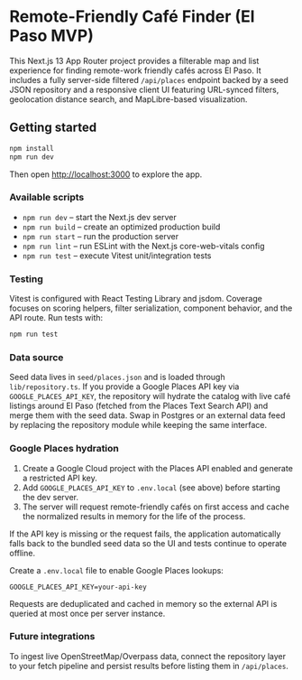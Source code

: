 # Remote-Friendly Café Finder (El Paso MVP)

This Next.js 13 App Router project provides a filterable map and list experience for finding remote-work friendly cafés across El Paso. It includes a fully server-side filtered `/api/places` endpoint backed by a seed JSON repository and a responsive client UI featuring URL-synced filters, geolocation distance search, and MapLibre-based visualization.

## Getting started

```bash
npm install
npm run dev
```

Then open [http://localhost:3000](http://localhost:3000) to explore the app.

### Available scripts

- `npm run dev` – start the Next.js dev server
- `npm run build` – create an optimized production build
- `npm run start` – run the production server
- `npm run lint` – run ESLint with the Next.js core-web-vitals config
- `npm run test` – execute Vitest unit/integration tests

### Testing

Vitest is configured with React Testing Library and jsdom. Coverage focuses on scoring helpers, filter serialization, component behavior, and the API route. Run tests with:

```bash
npm run test
```

### Data source

Seed data lives in `seed/places.json` and is loaded through `lib/repository.ts`. If you provide a Google Places API key via `GOOGLE_PLACES_API_KEY`, the repository will hydrate the catalog with live café listings around El Paso (fetched from the Places Text Search API) and merge them with the seed data. Swap in Postgres or an external data feed by replacing the repository module while keeping the same interface.

### Google Places hydration

1. Create a Google Cloud project with the Places API enabled and generate a restricted API key.
2. Add `GOOGLE_PLACES_API_KEY` to `.env.local` (see above) before starting the dev server.
3. The server will request remote-friendly cafés on first access and cache the normalized results in memory for the life of the process.

If the API key is missing or the request fails, the application automatically falls back to the bundled seed data so the UI and tests continue to operate offline.

Create a `.env.local` file to enable Google Places lookups:

```env
GOOGLE_PLACES_API_KEY=your-api-key
```

Requests are deduplicated and cached in memory so the external API is queried at most once per server instance.

### Future integrations

To ingest live OpenStreetMap/Overpass data, connect the repository layer to your fetch pipeline and persist results before listing them in `/api/places`.
